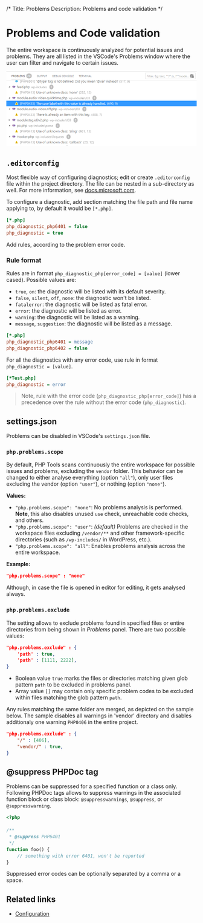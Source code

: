 /*
Title: Problems
Description: Problems and code validation
*/

# Problems and Code validation

The entire workspace is continuously analyzed for potential issues and problems. They are all listed in the VSCode's Problems window where the user can filter and navigate to certain issues.

![Problems Window](imgs/problems-window.png)

## `.editorconfig`

Most flexible way of configuring diagnostics; edit or create `.editorconfig` file within the project directory. The file can be nested in a sub-directory as well. For more information, see [docs.microsoft.com](https://docs.microsoft.com/en-us/visualstudio/ide/create-portable-custom-editor-options).

To configure a diagnostic, add section matching the file path and file name applying to, by default it would be `[*.php]`.

```ini
[*.php]
php_diagnostic_php6401 = false
php_diagnostic = true
```

Add rules, according to the problem error code.

### Rule format

Rules are in format `php_diagnostic_php[error_code] = [value]` (lower cased). Possible values are:

- `true`, `on`: the diagnostic will be listed with its default severity.
- `false`, `silent`, `off`, `none`: the diagnostic won't be listed.
- `fatalerror`: the diagnostic will be listed as fatal error.
- `error`: the diagnostic will be listed as error.
- `warning`: the diagnostic will be listed as a warning.
- `message`, `suggestion`: the diagnostic will be listed as a message.

```ini
[*.php]
php_diagnostic_php6401 = message
php_diagnostic_php6402 = false
```

For all the diagnostics with any error code, use rule in format `php_diagnostic = [value]`.

```ini
[*Test.php]
php_diagnostic = error
```

> Note, rule with the error code (`php_diagnostic_php[error_code]`) has a precedence over the rule without the error code (`php_diagnostic`). 

## settings.json

Problems can be disabled in VSCode's `settings.json` file.

### `php.problems.scope`

By default, PHP Tools scans continuously the entire workspace for possible issues and problems, excluding the `vendor` folder. This behavior can be changed to either analyse everything (option `"all"`), only user files excluding the vendor (option `"user"`), or nothing (option `"none"`).

**Values:**

- `"php.problems.scope": "none"`: No problems analysis is performed. **Note**, this also disables unused `use` check, unreachable code checks, and others.
- `"php.problems.scope": "user"`: _(default)_ Problems are checked in the workspace files excluding `/vendor/**` and other framework-specific directories (such as `/wp-includes/` in WordPress, etc.).
- `"php.problems.scope": "all"`: Enables problems analysis across the entire workspace.

**Example:**

```json
"php.problems.scope" : "none"
```

Although, in case the file is opened in editor for editing, it gets analysed always.

### `php.problems.exclude`

The setting allows to exclude problems found in specified files or entire directories from being shown in *Problems* panel. There are two possible values:

```json
"php.problems.exclude" : {
    'path' : true,
    'path' : [1111, 2222],
}
```

- Boolean value `true` marks the files or directories matching given glob pattern `path` to be excluded in problems panel.
- Array value `[]` may contain only specific problem codes to be excluded within files matching the glob pattern `path`.

Any rules matching the same folder are merged, as depicted on the sample below. The sample disables all warnings in 'vendor' directory and disables additionaly one warning `PHP0406` in the entire project.

```json
"php.problems.exclude" : {
    "/" : [406],
    "vendor/" : true,
}
```

## @suppress PHPDoc tag

Problems can be suppressed for a specified function or a class only. Following PHPDoc tags allows to suppress warnings in the associated function block or class block: `@suppresswarnings`, `@suppress`, or `@suppresswarning`.

```php
<?php

/**
 * @suppress PHP6401
 */
function foo() {
    // something with error 6401, won't be reported
}
```

Suppressed error codes can be optionally separated by a comma or a space.

## Related links

- [Configuration](configuration)
